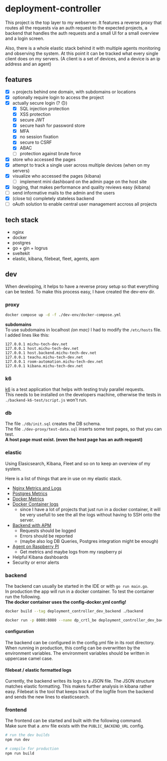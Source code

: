 # deployment-controller
This project is the top layer to my webserver. It features a reverse proxy that routes all the requests via an auth request to the expected projects, a backend that handles the auth requests and a small UI for a small overview and a login screen.

Also, there is a whole elastic stack behind it with multiple agents monitoring and observing the system.
At this point it can be tracked what every single client does on my servers. (A client is a set of devices, and a device is an ip address and an agent)

## features
- [x] `n` projects behind one domain, with subdomains or locations
- [x] optionally require login to access the project
- [x] actually secure login (? 🙃)
  - [x] SQL injection protection
  - [x] XSS protection
  - [x] secure JWT
  - [x] secure hash for password store
  - [x] MFA
  - [x] no session fixation
  - [x] secure to CSRF
  - [x] ABAC
  - [ ] protection against brute force
- [x] store who accessed the pages
- [x] attempt to track a single user across multiple devices (when on my servers)
- [x] visualize who accessed the pages (kibana)
  - [ ] implement mini dashboard on the admin page on the host site
- [x] logging, that makes performance and quality reviews easy (kibana)
- [ ] send informative mails to the admin and the users
- [x] (close to) completely stateless backend
- [ ] oAuth solution to enable central user management accross all projects

## tech stack
- nginx
- docker
- postgres
- go + gin + logrus
- sveltekit
- elastic, kibana, filebeat, fleet, agents, apm

## dev
When developing, it helps to have a reverse proxy setup so that everything can be tested. To make this process easy, I have created the dev-env dir.

### proxy
```bash
docker compose up -d -f ./dev-env/docker-compose.yml
```
**subdomains**  
To use subdomains in localhost *(on mac)* I had to modify the `/etc/hosts` file. I added lines like this:
```
127.0.0.1 michu-tech-dev.net
127.0.0.1 host.michu-tech-dev.net
127.0.0.1 host.backend.michu-tech-dev.net
127.0.0.1 teachu.michu-tech-dev.net
127.0.0.1 room-automation.michu-tech-dev.net
127.0.0.1 kibana.michu-tech-dev.net
```

### k6
[k6](https://k6.io/) is a test application that helps with testing truly parallel requests.  
This needs to be installed on the developers machine, otherwise the tests in `./backend-k6-test/script.js` won't run.

### db
The file `./db/init.sql` creates the DB schema.  
The file `./dev-proxy/test-data.sql` inserts some test pages, so that you can test.  
**A host page must exist. (even the host page has an auth request)**

### elastic
Using Elasicsearch, Kibana, Fleet and so on to keep an overview of my system.

Here is a list of things that are in use on my elastic stack.
- [Nginx Metrics and Logs](https://www.elastic.co/docs/current/en/integrations/nginx)
- [Postgres Metrics](https://www.elastic.co/docs/current/integrations/postgresql)
- [Docker Metrics](https://www.elastic.co/docs/current/en/integrations/docker)
- [Docker Container logs](https://www.elastic.co/guide/en/beats/filebeat/current/filebeat-input-container.html)
  - since I have a lot of projects that just run in a docker container, it will be very usefull to see the all the logs without having to SSH onto the server.
- [Backend with APM](https://www.elastic.co/guide/en/apm/agent/go/master/introduction.html)
  - Requests should be logged
  - Errors should be reported
  - (maybe also log DB Queries, Postgres integration might be enough)
- [Agent on Raspberry PI](https://www.elastic.co/guide/en/fleet/current/install-fleet-managed-elastic-agent.html)
  - Get metrics and maybe logs from my raspberry pi
- Helpful Kibana dashboards
- Security or error alerts

### backend
The backend can usually be started in the IDE or with `go run main.go`.  
In production the app will run in a docker container. To test the container run the following.  
**The docker container uses the config-docker.yml config!**
```bash
docker build --tag deployment_controller_dev_backend ./backend
```
```bash
docker run -p 8080:8080 --name dp_crtl_be deployment_controller_dev_backend
```

#### configuration
The backend can be configured in the config.yml file in its root directory.
When running in production, this config can be overwritten by the environment variables.
The environment variables should be written in uppercase camel case.

#### filebeat / elastic formatted logs
Currently, the backend writes its logs to a JSON file. The JSON structure matches elastic formatting. This makes further analysis in kibana rather easy.
Filebeat is the tool that keeps track of the logfile from the backend and sends the new lines to elasticsearch.

### frontend
The frontend can be started and built with the following command.  
Make sure that a .env file exists with the `PUBLIC_BACKEND_URL` config. 
```bash
# run the dev builds
npm run dev

# compile for production
npm run build
```
